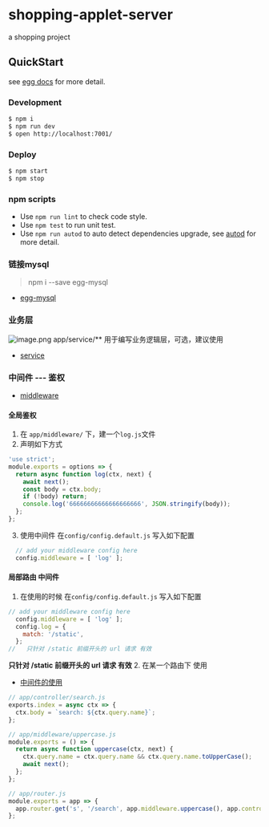 # shopping-applet-server

a shopping project

## QuickStart

<!-- add docs here for user -->

see [egg docs][egg] for more detail.

### Development

```bash
$ npm i
$ npm run dev
$ open http://localhost:7001/
```

### Deploy

```bash
$ npm start
$ npm stop
```

### npm scripts

- Use `npm run lint` to check code style.
- Use `npm test` to run unit test.
- Use `npm run autod` to auto detect dependencies upgrade, see [autod](https://www.npmjs.com/package/autod) for more detail.


[egg]: https://eggjs.org

### 链接mysql

> npm i --save egg-mysql

- [egg-mysql](https://eggjs.org/zh-cn/tutorials/mysql.html)
### 业务层
![image.png](https://i.loli.net/2020/01/19/fotTlFG1bvO8ZmB.png)
app/service/** 用于编写业务逻辑层，可选，建议使用
- [service](https://eggjs.org/zh-cn/basics/service.html)

### 中间件 --- 鉴权
- [middleware](https://eggjs.org/zh-cn/basics/middleware.html)
#### 全局鉴权
1. 在 `app/middleware/` 下，建一个`log.js`文件
2. 声明如下方式
```js
'use strict';
module.exports = options => {
  return async function log(ctx, next) {
    await next();
    const body = ctx.body;
    if (!body) return;
    console.log('66666666666666666666', JSON.stringify(body));
  };
};
```
3. 使用中间件 在`config/config.default.js` 写入如下配置
```js
  // add your middleware config here
  config.middleware = [ 'log' ];
```
#### 局部路由 中间件
1. 在使用的时候 在`config/config.default.js` 写入如下配置
```js
// add your middleware config here
  config.middleware = [ 'log' ];
  config.log = {
    match: '/static',
  };
//   只针对 /static 前缀开头的 url 请求 有效
```
**只针对 /static 前缀开头的 url 请求 有效**
2. 在某一个路由下 使用
- [中间件的使用](https://eggjs.org/zh-cn/basics/router.html#%E4%B8%AD%E9%97%B4%E4%BB%B6%E7%9A%84%E4%BD%BF%E7%94%A8)
```js
// app/controller/search.js
exports.index = async ctx => {
  ctx.body = `search: ${ctx.query.name}`;
};

// app/middleware/uppercase.js
module.exports = () => {
  return async function uppercase(ctx, next) {
    ctx.query.name = ctx.query.name && ctx.query.name.toUpperCase();
    await next();
  };
};

// app/router.js
module.exports = app => {
  app.router.get('s', '/search', app.middleware.uppercase(), app.controller.search)
};
```